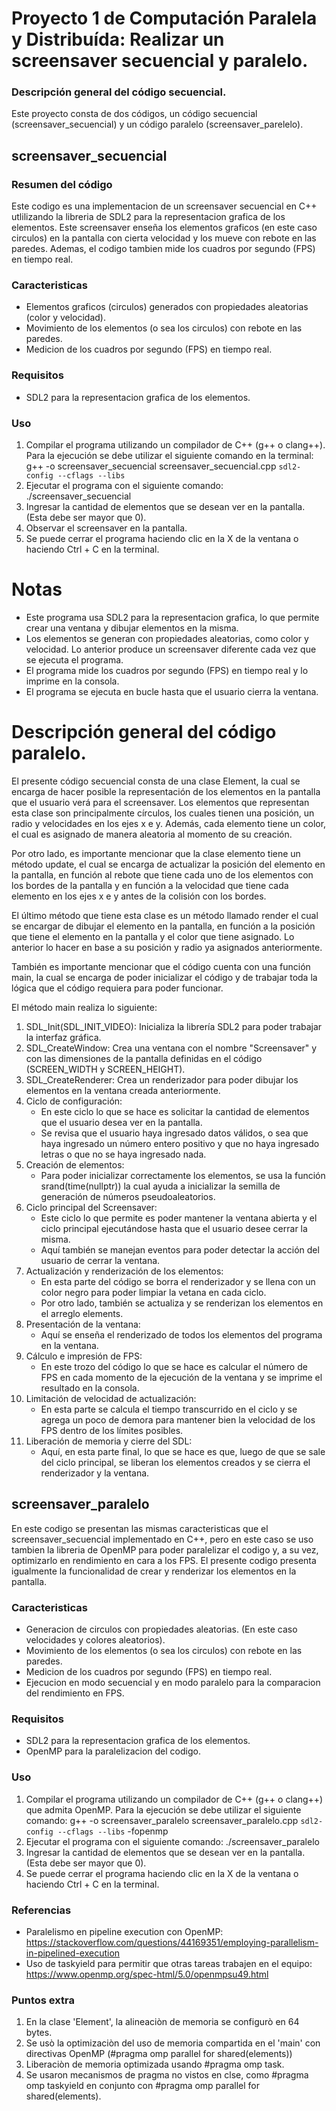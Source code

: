 # Proyecto 1 de Computación Paralela y Distribuída: Realizar un screensaver secuencial y paralelo.

### Descripción general del código secuencial.

Este proyecto consta de dos códigos, un código secuencial (screensaver_secuencial) y un código paralelo (screensaver_parelelo).

## screensaver_secuencial

### Resumen del código

Este codigo es una implementacion de un screensaver secuencial en C++ utlilizando la libreria de SDL2 para la representacion grafica de los elementos. Este screensaver 
enseña los elementos graficos (en este caso circulos) en la pantalla con cierta velocidad y los mueve con rebote en las paredes. Ademas, el codigo tambien mide los 
cuadros por segundo (FPS) en tiempo real.

### Caracteristicas

- Elementos graficos (circulos) generados con propiedades aleatorias (color y velocidad).
- Movimiento de los elementos (o sea los circulos) con rebote en las paredes.
- Medicion de los cuadros por segundo (FPS) en tiempo real.

### Requisitos
- SDL2 para la representacion grafica de los elementos.

### Uso
1. Compilar el programa utilizando un compilador de C++ (g++ o clang++). Para la ejecución se debe utilizar el siguiente comando en la terminal:
    g++ -o screensaver_secuencial screensaver_secuencial.cpp `sdl2-config --cflags --libs`
2. Ejecutar el programa con el siguiente comando:
    ./screensaver_secuencial
3. Ingresar la cantidad de elementos que se desean ver en la pantalla. (Esta debe ser mayor que 0).
4. Observar el screensaver en la pantalla.
5. Se puede cerrar el programa haciendo clic en la X de la ventana o haciendo Ctrl + C en la terminal.

# Notas
- Este programa usa SDL2 para la representacion grafica, lo que permite crear una ventana y dibujar elementos en la misma. 
- Los elementos se generan con propiedades aleatorias, como color y velocidad. Lo anterior produce un screensaver diferente cada vez que se ejecuta el programa.
- El programa mide los cuadros por segundo (FPS) en tiempo real y lo imprime en la consola.
- El programa se ejecuta en bucle hasta que el usuario cierra la ventana.

# Descripción general del código paralelo.

El presente código secuencial consta de una clase Element, la cual se encarga de hacer posible la representación de los elementos en la pantalla que el usuario verá para el screensaver.
Los elementos que representan esta clase son principalmente círculos, los cuales tienen una posición, un radio y velocidades en los ejes x e y. Además, cada elemento tiene un color, 
el cual es asignado de manera aleatoria al momento de su creación. 

Por otro lado, es importante mencionar que la clase elemento tiene un método update, el cual se encarga de actualizar la posición del elemento en la pantalla, en función al rebote que tiene 
cada uno de los elementos con los bordes de la pantalla y en función a la velocidad que tiene cada elemento en los ejes x e y antes de la colisión con los bordes.

El último método que tiene esta clase es un método llamado render el cual se encargar de dibujar el elemento en la pantalla, en función a la posición que tiene el elemento en la pantalla y el 
color que tiene asignado. Lo anterior lo hacer en base a su posición y radio ya asignados anteriormente.

También es importante mencionar que el código cuenta con una función main, la cual se encarga de poder inicializar el código y de trabajar toda la lógica que el código requiera para poder 
funcionar.

El método main realiza lo siguiente:

1. SDL_Init(SDL_INIT_VIDEO): Inicializa la librería SDL2 para poder trabajar la interfaz gráfica.
2. SDL_CreateWindow: Crea una ventana con el nombre "Screensaver" y con las dimensiones de la pantalla definidas en el código (SCREEN_WIDTH y SCREEN_HEIGHT).
3. SDL_CreateRenderer: Crea un renderizador para poder dibujar los elementos en la ventana creada anteriormente.
4. Ciclo de configuración: 
    - En este ciclo lo que se hace es solicitar la cantidad de elementos que el usuario desea ver en la pantalla. 
    - Se revisa que el usuario haya ingresado datos válidos, o sea que haya ingresado un número entero positivo y que no haya ingresado letras o que no se haya ingresado nada.
5. Creación de elementos: 
    -  Para poder inicializar correctamente los elementos, se usa la función srand(time(nullptr)) la cual ayuda a inicializar la semilla de generación de números pseudoaleatorios.
6. Ciclo principal del Screensaver: 
    - Este ciclo lo que permite es poder mantener la ventana abierta y el ciclo principal ejecutándose hasta que el usuario desee cerrar la misma.
    - Aquí también se manejan eventos para poder detectar la acción del usuario de cerrar la ventana.
7. Actualización y renderización de los elementos: 
    - En esta parte del código se borra el renderizador y se llena con un color negro para poder limpiar la vetana en cada ciclo.
    - Por otro lado, también se actualiza y se renderizan los elementos en el arreglo elements.
8. Presentación de la ventana: 
    - Aquí se enseña el renderizado de todos los elementos del programa en la ventana.
9. Cálculo e impresión de FPS: 
    - En este trozo del código lo que se hace es calcular el número de FPS en cada momento de la ejecución de la ventana y se imprime el resultado en la consola.
10. Limitación de velocidad de actualización: 
    - En esta parte se calcula el tiempo transcurrido en el ciclo y se agrega un poco de demora para mantener bien la velocidad de los FPS dentro de los límites posibles.
11. Liberación de memoria y cierre del SDL:
    - Aquí, en esta parte final, lo que se hace es que, luego de que se sale del ciclo principal, se liberan los elementos creados y se cierra el renderizador y la ventana.

## screensaver_paralelo

En este codigo se presentan las mismas caracteristicas que el screensaver_secuencial implementado en C++, pero en este caso se uso tambien la libreria de OpenMP para poder paralelizar el codigo y,
a su vez, optimizarlo en rendimiento en cara a los FPS. El presente codigo presenta igualmente la funcionalidad de crear y renderizar los elementos en la pantalla.

### Caracteristicas

- Generacion de circulos con propiedades aleatorias. (En este caso velocidades y colores aleatorios).
- Movimiento de los elementos (o sea los circulos) con rebote en las paredes.
- Medicion de los cuadros por segundo (FPS) en tiempo real.
- Ejecucion en modo secuencial y en modo paralelo para la comparacion del rendimiento en FPS.

### Requisitos

- SDL2 para la representacion grafica de los elementos.
- OpenMP para la paralelizacion del codigo.

### Uso

1. Compilar el programa utilizando un compilador de C++ (g++ o clang++) que admita OpenMP. Para la ejecución se debe utilizar el siguiente comando:
    g++ -o screensaver_paralelo screensaver_paralelo.cpp `sdl2-config --cflags --libs` -fopenmp
2. Ejecutar el programa con el siguiente comando:
    ./screensaver_paralelo
3. Ingresar la cantidad de elementos que se desean ver en la pantalla. (Esta debe ser mayor que 0).
4. Se puede cerrar el programa haciendo clic en la X de la ventana o haciendo Ctrl + C en la terminal.

### Referencias
- Paralelismo en pipeline execution con OpenMP: https://stackoverflow.com/questions/44169351/employing-parallelism-in-pipelined-execution
- Uso de taskyield para permitir que otras tareas trabajen en el equipo: https://www.openmp.org/spec-html/5.0/openmpsu49.html

### Puntos extra

1. En la clase 'Element', la alineaciòn de memoria se configurò en 64 bytes.
2. Se usò la optimizaciòn del uso de memoria compartida en el 'main' con directivas OpenMP (#pragma omp parallel for shared(elements))
3. Liberaciòn de memoria optimizada usando #pragma omp task.
4. Se usaron mecanismos de pragma no vistos en clse, como #pragma omp taskyield en conjunto con #pragma omp parallel for shared(elements).